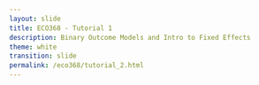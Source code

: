 ```yaml
---
layout: slide
title: ECO368 - Tutorial 1
description: Binary Outcome Models and Intro to Fixed Effects
theme: white
transition: slide
permalink: /eco368/tutorial_2.html
---
```

<section data-markdown data-separator="^\r?\n----\r?\n" data-separator-vertical="^\r?\n--\r?\n">
<script type="text/template">



## Binary Outcome Models and Intro to Fixed Effects
### ECO368 - Tutorial 2

![U of T Logo](u_of_t_crest.svg)

[Dario Toman](https://dariotoman.com/)

dario.toman@utoronto.ca

----
### Binary Outcome Models
(Source: Woolridge - Introductory Econometrics)

----

#### What does it mean for a variable to be "Binary"?

- A variable is considered binary if it can only take on values of 0 or 1.
- Examples:
    - Civil War Onset
    - Civil War Incidence
    - Civil War Termination
- **Recall from last time:** We can deal with including these as regressors fairly easily
- Using them as outcome variables requires some changes to our regression framework

----

#### Baseline Model:
### Linear Probability Model

--

### Linear Probability Model

- **Recall:** Ordinary Least Squares Model
$$y =\beta_0 + \beta_1 x_1 + ... + \beta_k x_k + \varepsilon$$
- Assuming zero conditional mean (MLR.4):
$$ E[y|\mathbf{x}]= =\beta_0 + \beta_1 x_1 + ... + \beta_k x_k $$

--
### Linear Probability Model

- If we have a binary outcome, consider $P(y=1|\mathbf{x})=E[y|\mathbf{x}]$:
$$ P(y=1|\mathbf{x})= =\beta_0 + \beta_1 x_1 + ... + \beta_k x_k $$

- This equation tells us that the _probability of success_ $p(\mathbf{x}) = P(y=1|\mathbf{x})$ is a linear function of our explanatory variables.
- $P(y=1|\mathbf{x})$ is often called the **response probability**

-- 

#### Let's take this regression model to the data!

- I will be using data from Sambanis (2004)
    - Nota Bene: Replication Data for papers is often publicly available!
- You can access his replication folder from his [website](http://web.sas.upenn.edu/sambanis/research/articles-on-civil-war/).

--

### Data
![Sambnis Data](img/sambanis_data.png)

--

### Scatter Plot
![Sambanis_Scatter](img/sambanis_scatter.png)

-- 

We can easily estimate a linear probability model in STATA:
![Sambanis_linreg](img/sambanis_linreg.png)

--

### Plotted Regression Results
![Sambanis_lpm](img/sambanis_scatter_lpm.png)

--

**Notice any issues?**
- Negative predicted probabilities....
- Constant effect at all levels of $x$

----

### Questions?
 
(Reminder - I have OH after tutorial)

</script>
</section>